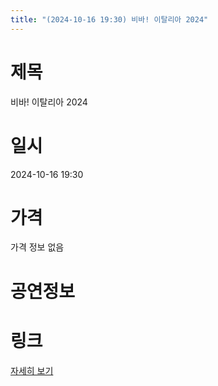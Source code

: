 ```yaml
---
title: "(2024-10-16 19:30) 비바! 이탈리아 2024"
---
```


# 제목
비바! 이탈리아 2024

# 일시
2024-10-16 19:30

# 가격
가격 정보 없음

# 공연정보
  
  


# 링크
[자세히 보기](https://www.sac.or.kr/site/main/show/show_view?SN=68777 "https://www.sac.or.kr/site/main/show/show_view?SN=68777")
